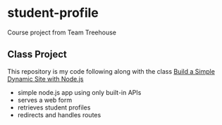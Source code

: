 # student-profile
Course project from Team Treehouse

## Class Project
This repository is my code following along with the class [Build a Simple Dynamic Site with Node.js](https://teamtreehouse.com/library/build-a-simple-dynamic-site-with-nodejs)
- simple node.js app using only built-in APIs
- serves a web form
- retrieves student profiles
- redirects and handles routes
